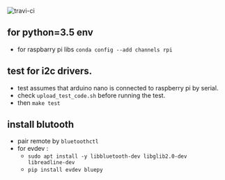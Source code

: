 ![travi-ci](https://travis-ci.com/daiemna/roboz.svg?branch=master)

## for python=3.5 env
* for raspbarry pi libs `conda config --add channels rpi`

## test for i2c drivers.
* test assumes that arduino nano is connected to raspberry pi by serial.
* check `upload_test_code.sh` before running the test.
* then `make test`


## install blutooth
* pair remote by `bluetoothctl`
* for evdev :
  * `sudo apt install -y libbluetooth-dev libglib2.0-dev libreadline-dev`
  * `pip install evdev bluepy`
